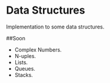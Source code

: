 # Data Structures 
Implementation to some data structures.

##Soon
- Complex Numbers.
- N-uples.
- Lists.
- Queues.
- Stacks.
